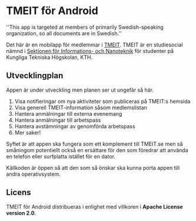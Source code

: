 TMEIT för Android
=================

''This app is targeted at members of primarily Swedish-speaking organization, so all documents
are in Swedish.''

Det här är en mobilapp för medlemmar i [TMEIT](http://tmeit.se). TMEIT är en studiesocial
nämnd i [Sektionen för Informations- och Nanoteknik](http://insektionen.se) för studenter
på Kungliga Tekniska Högskolan, KTH.

## Utvecklingplan
Appen är under utveckling men planen ser ut ungefär så här.

1. Visa notifieringar om nya aktiviteter som publiceras på TMEIT:s hemsida
2. Visa generell TMEIT-information såsom medlemslistan
3. Hantera anmälningar till externa evenemang
4. Hantera anmälningar till arbetspass
5. Hantera avstämningar av genomförda arbetspass
6. Mer saker!

Syftet är att appen ska fungera som ett komplement till TMEIT.se men så småningom potentiellt
också en ersättare för den som föredrar att använda en telefon eller surfplatta istället för en
dator.

Källkoden är öppen så att den som så önskar ska kunna porta appen till andra operativsystem.

## Licens
TMEIT för Android distribueras i enlighet med villkoren i **Apache License version 2.0**.
